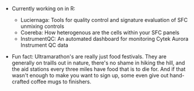 - Currently working on in R:
  - Luciernaga: Tools for quality control and signature evaluation of SFC unmixing controls
  - Coereba: How heterogenous are the cells within your SFC panels
  - InstrumentQC: An automated dashboard for monitoring Cytek Aurora Instrument QC data

- Fun fact: Ultramarathon's are really just food festivals. They are generally on traills out in nature, there's no shame in hiking the hill, and the aid stations every three miles have food that is to die for. And if that wasn't enough to make you want to sign up, some even give out hand-crafted coffee mugs to finishers.
